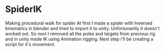 # SpiderIK
Making procedural walk for spider
At first I made a spider with Inversed kinematics in blender and tried to import it to unity. Unfortunantly it doesn't worked out. 
So next I removed all the poles and targets from previous rig and in unity made IK using Animation rigging. Next step i'll be creating a script for it's movement.

